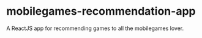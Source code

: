 # mobilegames-recommendation-app
A ReactJS app for recommending games to all the mobilegames lover.
